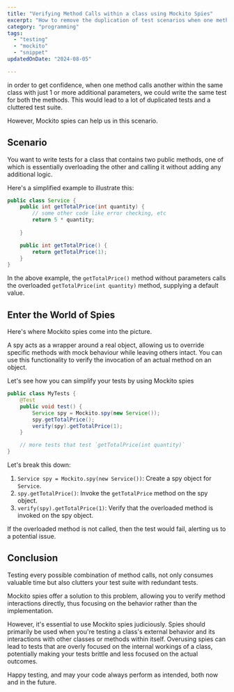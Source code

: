```yaml
---
title: "Verifying Method Calls within a class using Mockito Spies"
excerpt: "How to remove the duplication of test scenarios when one method calls another within the same class"
category: "programming"
tags:
  - "testing"
  - "mockito"
  - "snippet"
updatedOnDate: "2024-08-05"

---
```


in order to get confidence, when one method calls another within the same class with just 1 or more additional parameters, we could write the same test for both the methods. This would lead to a lot of duplicated tests and a cluttered test suite.

However, Mockito spies can help us in this scenario.

## Scenario

You want to write tests for a class that contains two public methods, one of which is essentially overloading the other and calling it without adding any additional logic.

Here's a simplified example to illustrate this:

```java
public class Service {
    public int getTotalPrice(int quantity) {
        // some other code like error checking, etc
        return 5 * quantity;
        
    }

    public int getTotalPrice() {
        return getTotalPrice(1);
    }
}
```

In the above example, the `getTotalPrice()` method without parameters calls the overloaded `getTotalPrice(int quantity)` method, supplying a default value.

## Enter the World of Spies

Here's where Mockito spies come into the picture.

A spy acts as a wrapper around a real object, allowing us to override specific methods with mock behaviour while leaving others intact. You can use this functionality to verify the invocation of an actual method on an object.

Let's see how you can simplify your tests by using Mockito spies

```java
public class MyTests {
    @Test
    public void test() {
        Service spy = Mockito.spy(new Service());
        spy.getTotalPrice();
        verify(spy).getTotalPrice(1);
    }

    // more tests that test `getTotalPrice(int quantity)`
}
```

Let's break this down:

1. `Service spy = Mockito.spy(new Service())`:  Create a spy object for `Service`.
2. `spy.getTotalPrice()`: Invoke the `getTotalPrice` method on the spy object.
3. `verify(spy).getTotalPrice(1)`: Verify that the overloaded method is invoked on the spy object.

If the overloaded method is not called, then the test would fail, alerting us to a potential issue.

## Conclusion

Testing every possible combination of method calls, not only consumes valuable time but also clutters your test suite with redundant tests.

Mockito spies offer a solution to this problem, allowing you to verify method interactions directly, thus focusing on the behavior rather than the implementation.

However, it's essential to use Mockito spies judiciously. Spies should primarily be used when you're testing a class's external behavior and its interactions with other classes or methods within itself. Overusing spies can lead to tests that are overly focused on the internal workings of a class, potentially making your tests brittle and less focused on the actual outcomes.

Happy testing, and may your code always perform as intended, both now and in the future.
